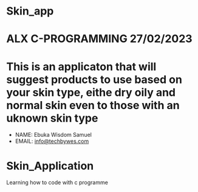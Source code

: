 # Skin_app
# ALX C-PROGRAMMING 27/02/2023
# This is an applicaton that will suggest products to use based on your skin type, eithe dry oily and normal skin even to those with an uknown skin type

- NAME: Ebuka Wisdom Samuel
- EMAIL: info@techbywes.com

# Skin_Application

Learning how to code with c programme
